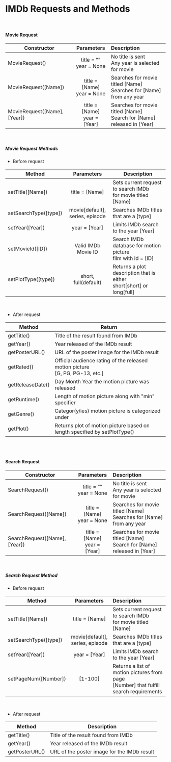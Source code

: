 
# IMDb Requests and Methods
<br />

#### Movie Request

| Constructor                 |  Parameters       | Description                         |
|-----------------------------|:-----------------:|:------------------------------------|
| MovieRequest()              |  title = "" <br />year = None     | No title is sent<br/>Any year is selected for movie                |
| MovieRequest([Name])        |  title = [Name]<br/>year = None     | Searches for movie titled [Name]<br/>Searches for [Name] from any year   |
| MovieRequest([Name],[Year]) |  title = [Name]<br/>year = [Year]     | Searches for movie titled [Name]<br/>Search for [Name] released in [Year]   |
<br/>

##### Movie Request Methods
 + Before request
 
| Method                  | Parameters             | Description                    |
|----------------------------|:---------------------------:|------------------------------------|
| setTitle([Name])     | title = [Name]          | Sets current request to search IMDb <br/> for movie titled [Name]|
| setSearchType([type]) | movie[default],<br/> series, episode | Searches IMDb titles that are a [type]
| setYear([Year]) | year = [Year]   | Limits IMDb search to the year [Year] |
| setMovieId([ID])      | Valid IMDb Movie ID        | Search IMDb database for motion picture <br/>film with id = [ID]|
| setPlotType([type]) | short, full(default) | Returns a plot description that is either <br/>short[short] or long[full] |
<br/>
 
+ After request


 | Method                | Return                     |
 |--------------------------|------------------------------|
 | getTitle()             | Title of the result found from IMDb|
 | getYear()            | Year released of the IMDb result|
 | getPosterURL()  | URL of the poster image for the IMDb result |
 | getRated()          | Official audience rating of the released motion picture<br/>[G, PG, PG-13, etc.] |
 | getReleaseDate() | Day Month Year the motion picture was released |
 | getRuntime()      | Length of motion picture along with "min" specifier |
 | getGenre()         | Categor(y/ies) motion picture is categorized under |
 | getPlot()           | Returns plot of motion picture based on <br/>length specified by setPlotType()
 
<br/><br/>
#### Search Request <br/>

| Constructor                 |  Parameters       | Description                         |
|-----------------------------|:-----------------:|:------------------------------------|
| SearchRequest()              |  title = ""<br/>year = None      | No title is sent<br/>Any year is selected for movie                |
| SearchRequest([Name])        |  title = [Name]<br/>year = None     | Searches for movie titled [Name]<br/>Searches for [Name] from any year    |
| SearchRequest([Name],[Year]) |  title = [Name]<br/>year = [Year]     | Searches for movie titled [Name]<br/>Search for [Name] released in [Year]    |
<br/>

##### Search Request Method
+ Before request

 | Method                | Parameters            | Description                   |
 |--------------------------|:---------------------------:|:----------------------------------|
| setTitle([Name])     | title = [Name]          | Sets current request to search IMDb <br/> for movie titled [Name]|
| setSearchType([type]) | movie[default],<br/> series, episode | Searches IMDb titles that are a [type]
| setYear([Year]) | year = [Year]   | Limits IMDb search to the year [Year] |
| setPageNum([Number]) | [1-100]            | Returns a list of motion pictures from page <br/>[Number] that fulfill search requirements |
<br/>

+ After request

 | Method               | Description              |
 |--------------------------|------------------------------|
 | getTitle()             | Title of the result found from IMDb|
 | getYear()            | Year released of the IMDb result|
 | getPosterURL()  | URL of the poster image for the IMDb result |
